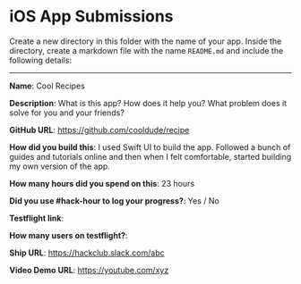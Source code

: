 # iOS App Submissions

Create a new directory in this folder with the name of your app. Inside the directory, create a markdown file with the name `README.md` and include the following details:

---

**Name**: Cool Recipes

**Description**: What is this app? How does it help you? What problem does it solve for you and your friends?

**GitHub URL**: https://github.com/cooldude/recipe

**How did you build this**: I used Swift UI to build the app. Followed a bunch of guides and tutorials online and then when I felt comfortable, started building my own version of the app.

**How many hours did you spend on this**: 23 hours

**Did you use #hack-hour to log your progress?**: Yes / No

**Testflight link**:

**How many users on testflight?**:

**Ship URL**: https://hackclub.slack.com/abc

**Video Demo URL**: https://youtube.com/xyz
